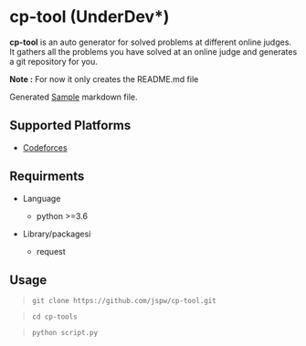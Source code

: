 # cp-tool (UnderDev\*)

**cp-tool** is an auto generator for solved problems at different online judges. It gathers all the problems you have solved at an online judge and generates a git repository for you.


**Note :** For now it only creates the README.md file

Generated [Sample](SAMPLE.md) markdown file.

## Supported Platforms

- [Codeforces](https://codeforces.com)

## Requirments

- Language

  - python >=3.6

- Library/packagesi

  - request

## Usage

>     git clone https://github.com/jspw/cp-tool.git

>     cd cp-tools

>     python script.py

